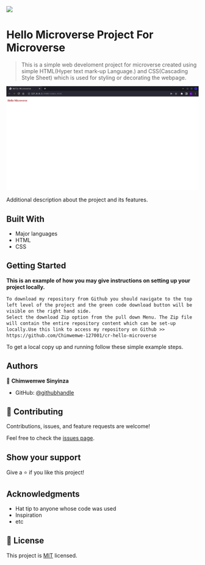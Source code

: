 ![](https://img.shields.io/badge/Microverse-blueviolet)

# Hello Microverse Project For Microverse

> This is a simple web develoment project for microverse created using simple HTML(Hyper text mark-up Language.) and CSS(Cascading Style Sheet) which is used for styling or decorating the webpage.

![screenshot](./app_screenshot.png)

Additional description about the project and its features.

## Built With

- Major languages
- HTML
- CSS

## Getting Started

**This is an example of how you may give instructions on setting up your project locally.**

```
To download my repository from Github you should navigate to the top left level of the project and the green code download button will be visible on the right hand side.
Select the download Zip option from the pull down Menu. The Zip file will contain the entire repository content which can be set-up locally.Use this link to access my repository on Github >> https://github.com/Chimwemwe-127001/cr-hello-microverse
```

To get a local copy up and running follow these simple example steps.

## Authors

👤 **Chimwemwe Sinyinza**

- GitHub: [@githubhandle](https://github.com/Chimwemwe-127001)

## 🤝 Contributing

Contributions, issues, and feature requests are welcome!

Feel free to check the [issues page](../../issues/).

## Show your support

Give a ⭐️ if you like this project!

## Acknowledgments

- Hat tip to anyone whose code was used
- Inspiration
- etc

## 📝 License

This project is [MIT](./MIT.md) licensed.